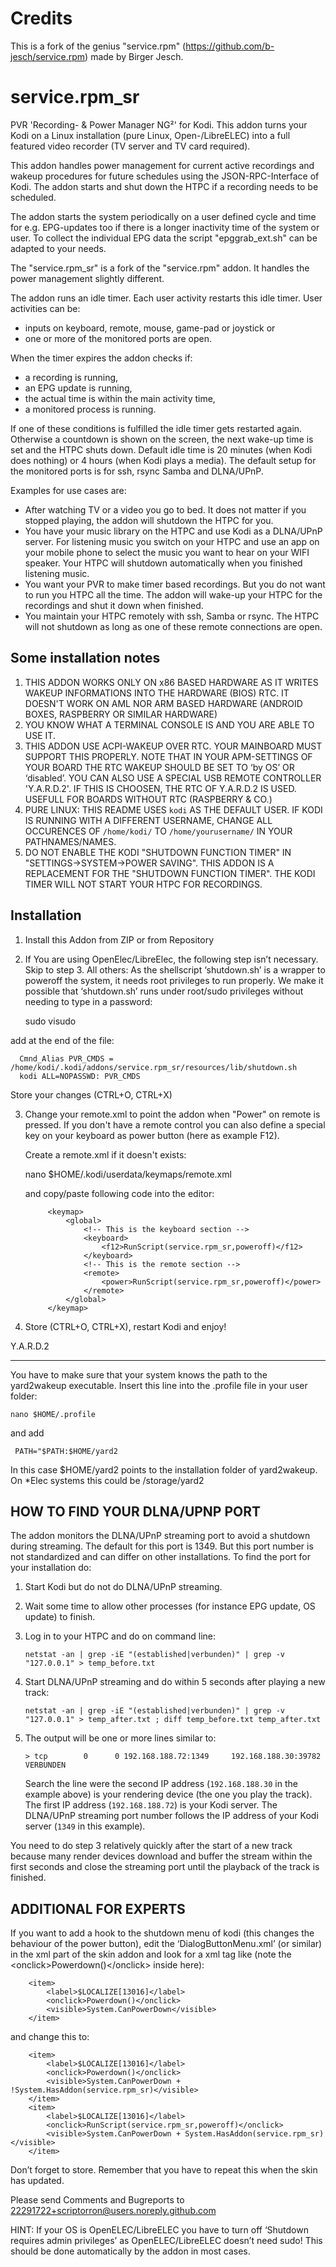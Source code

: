 Credits
=======

This is a fork of the genius "service.rpm" (https://github.com/b-jesch/service.rpm) made by Birger Jesch.

service.rpm_sr
==============

PVR 'Recording- & Power Manager NG²' for Kodi. This addon turns your Kodi on a Linux installation (pure Linux, Open-/LibreELEC) 
into a full featured video recorder (TV server and TV card required).

This addon handles power management for current active recordings and wakeup procedures for future schedules using 
the JSON-RPC-Interface of Kodi. The addon starts and shut down the HTPC if a recording needs to be scheduled.

The addon starts the system periodically on a user defined cycle and time for e.g. EPG-updates too if there is a longer 
inactivity time of the system or user. To collect the individual EPG data the script "epggrab_ext.sh" can be adapted to your needs.

The "service.rpm_sr" is a fork of the "service.rpm" addon. It handles the power management slightly different.

The addon runs an idle timer. Each user activity restarts this idle timer. User activities can be:
- inputs on keyboard, remote, mouse, game-pad or joystick or
- one or more of the monitored ports are open.

When the timer expires the addon checks if:
- a recording is running,
- an EPG update is running,
- the actual time is within the main activity time,
- a monitored process is running.

If one of these conditions is fulfilled the idle timer gets restarted again. Otherwise a countdown is shown on the screen, the next wake-up time is set and the HTPC shuts down.
Default idle time is 20 minutes (when Kodi does nothing) or 4 hours (when Kodi plays a media). The default setup for the monitored ports is for ssh, rsync Samba and DLNA/UPnP.

Examples for use cases are:
- After watching TV or a video you go to bed. It does not matter if you stopped playing, the addon will shutdown the HTPC for you.
- You have your music library on the HTPC and use Kodi as a DLNA/UPnP server. For listening music you switch on your HTPC and use an app on your mobile phone to select the music you want to hear on your WIFI speaker. Your HTPC will shutdown automatically when you finished listening music.
- You want your PVR to make timer based recordings. But you do not want to run you HTPC all the time. The addon will wake-up your HTPC for the recordings and shut it down when finished.
- You maintain your HTPC remotely with ssh, Samba or rsync. The HTPC will not shutdown as long as one of these remote connections are open.

Some installation notes
-----------------------
1.  THIS ADDON WORKS ONLY ON x86 BASED HARDWARE AS IT WRITES WAKEUP INFORMATIONS INTO THE HARDWARE (BIOS) RTC. IT DOESN'T WORK 
    ON AML NOR ARM BASED HARDWARE (ANDROID BOXES, RASPBERRY OR SIMILAR HARDWARE)
2.	YOU KNOW WHAT A TERMINAL CONSOLE IS AND YOU ARE ABLE TO USE IT.
3.	THIS ADDON USE ACPI-WAKEUP OVER RTC. YOUR MAINBOARD MUST SUPPORT THIS PROPERLY. NOTE THAT IN YOUR APM-SETTINGS OF 
    YOUR BOARD THE RTC WAKEUP SHOULD BE SET TO ‘by OS’ OR ‘disabled’. YOU CAN ALSO USE A SPECIAL USB REMOTE CONTROLLER 'Y.A.R.D.2'. 
    IF THIS IS CHOOSEN, THE RTC OF Y.A.R.D.2 IS USED. USEFULL FOR BOARDS WITHOUT RTC (RASPBERRY & CO.)
4.	PURE LINUX: THIS README USES ```kodi``` AS THE DEFAULT USER. IF KODI IS RUNNING WITH A DIFFERENT USERNAME, CHANGE ALL 
    OCCURENCES OF ```/home/kodi/``` TO ```/home/yourusername/``` IN YOUR PATHNAMES/NAMES.
5.  DO NOT ENABLE THE KODI "SHUTDOWN FUNCTION TIMER" IN "SETTINGS->SYSTEM->POWER SAVING". THIS ADDON IS A REPLACEMENT FOR THE
    "SHUTDOWN FUNCTION TIMER". THE KODI TIMER WILL NOT START YOUR HTPC FOR RECORDINGS.

Installation
------------

1.	Install this Addon from ZIP or from Repository

2.	If You are using OpenElec/LibreElec, the following step isn’t necessary. Skip to step 3. All others: As the shellscript ‘shutdown.sh’ is a wrapper to poweroff the system, it needs root privileges to run properly. We make it possible that ‘shutdown.sh’ runs under root/sudo privileges without needing to type in a password:


      sudo visudo
    
   add at the end of the file:
        
      Cmnd_Alias PVR_CMDS = /home/kodi/.kodi/addons/service.rpm_sr/resources/lib/shutdown.sh
      kodi ALL=NOPASSWD: PVR_CMDS
    
   Store your changes (CTRL+O, CTRL+X)

3. Change your remote.xml to point the addon when "Power" on remote is pressed. If you don't have a remote control you can also define a special key on your keyboard as power button (here as example F12).

        
   Create a remote.xml if it doesn't exists:
    
      nano $HOME/.kodi/userdata/keymaps/remote.xml
    
   and copy/paste following code into the editor: 
    
            <keymap>
                <global>
                    <!-- This is the keyboard section -->
                    <keyboard>
                        <f12>RunScript(service.rpm_sr,poweroff)</f12>
                    </keyboard>
                    <!-- This is the remote section -->
                    <remote>
                        <power>RunScript(service.rpm_sr,poweroff)</power>
                    </remote>
                </global>
            </keymap>

4.	Store (CTRL+O, CTRL+X), restart Kodi and enjoy!


Y.A.R.D.2
_________

You have to make sure that your system knows the path to the yard2wakeup executable. Insert this line into the .profile file in your user folder:

    nano $HOME/.profile
    
and add

     PATH="$PATH:$HOME/yard2
     
In this case $HOME/yard2 points to the installation folder of yard2wakeup. On *Elec systems this could be /storage/yard2


HOW TO FIND YOUR DLNA/UPNP PORT
-------------------------------

The addon monitors the DLNA/UPnP streaming port to avoid a shutdown during streaming. The default for this port is 1349. But this port number is not standardized and can differ on other installations. To find the port for your installation do:
1. Start Kodi but do not do DLNA/UPnP streaming.
2. Wait some time to allow other processes (for instance EPG update, OS update) to finish.
2. Log in to your HTPC and do on command line:

   `netstat -an | grep -iE "(established|verbunden)" | grep -v "127.0.0.1" > temp_before.txt`
3. Start DLNA/UPnP streaming and do within 5 seconds after playing a new track:

   `netstat -an | grep -iE "(established|verbunden)" | grep -v "127.0.0.1" > temp_after.txt ; diff temp_before.txt temp_after.txt`
4. The output will be one or more lines similar to:

   `> tcp        0      0 192.168.188.72:1349     192.168.188.30:39782    VERBUNDEN `

   Search the line were the second IP address (`192.168.188.30` in the example above) is your rendering device (the one you play the track). The first IP address (`192.168.188.72`) is your Kodi server. The DLNA/UPnP streaming port number follows the IP address of your Kodi server (`1349` in this example).

You need to do step 3 relatively quickly after the start of a new track because many render devices download and buffer the stream within the first seconds and close the streaming port until the playback of the track is finished.


ADDITIONAL FOR EXPERTS
----------------------

If you want to add a hook to the shutdown menu of kodi (this changes the behaviour of the power button), edit the ‘DialogButtonMenu.xml’ 
(or similar) in the xml part of the skin addon and look for a xml tag like (note the &lt;onclick&gt;Powerdown()&lt;/onclick&gt; inside here):

        <item>
            <label>$LOCALIZE[13016]</label>
            <onclick>Powerdown()</onclick>
            <visible>System.CanPowerDown</visible>
        </item>

and change this to:

        <item>
            <label>$LOCALIZE[13016]</label>
            <onclick>Powerdown()</onclick>
            <visible>System.CanPowerDown + !System.HasAddon(service.rpm_sr)</visible>
        </item>
        <item>
            <label>$LOCALIZE[13016]</label>
            <onclick>RunScript(service.rpm_sr,poweroff)</onclick>
            <visible>System.CanPowerDown + System.HasAddon(service.rpm_sr)</visible>
        </item>

Don’t forget to store. Remember that you have to repeat this when the skin has updated.

Please send Comments and Bugreports to 22291722+scriptorron@users.noreply.github.com

HINT: If your OS is OpenELEC/LibreELEC you have to turn off ‘Shutdown requires admin privileges’ as OpenELEC/LibreELEC doesn’t need sudo! 
This should be done automatically by the addon in most cases.
